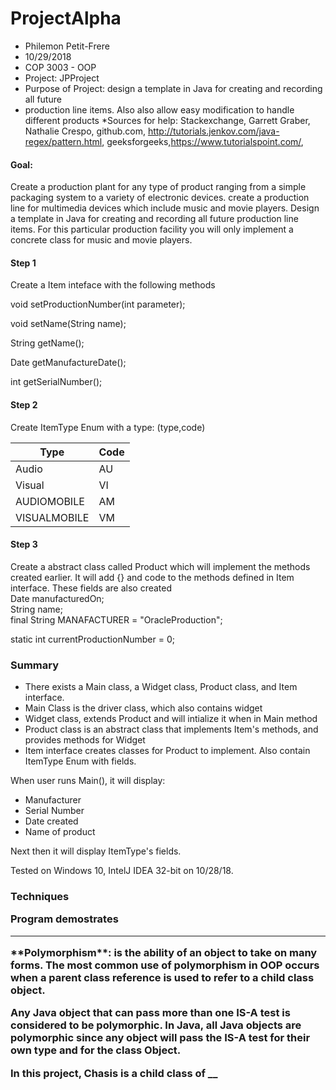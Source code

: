 # ProjectAlpha

 * Philemon Petit-Frere
 * 10/29/2018
 * COP 3003 - OOP
 * Project: JPProject
 * Purpose of Project: design a template in Java for creating and recording all future
 * production line items. Also also allow easy modification to handle different products
 *Sources for help: Stackexchange, Garrett Graber, Nathalie Crespo, github.com, http://tutorials.jenkov.com/java-regex/pattern.html, geeksforgeeks,https://www.tutorialspoint.com/, 
 
<h4>Goal:</h4>
<p>Create a production plant for any type of product ranging from a simple packaging system to a variety of electronic devices.
create a production line for multimedia devices which include music and movie players.
Design a template in Java for creating and recording all future production line items.  
For this particular production facility you will only implement a concrete class for music and movie players.</p>
<h4>Step 1</h4>
<p>Create a Item inteface with the following methods

  void setProductionNumber(int parameter);

  void setName(String name);

  String getName();

  Date getManufactureDate();

  int getSerialNumber();</p></p>
  <h4>Step 2</h4>
Create ItemType Enum with a type: (type,code)

  Type | Code
------------ | -------------
Audio | AU
Visual | VI
  AUDIOMOBILE| AM
  VISUALMOBILE|VM
  
  <h4>Step 3</h4>
  <p>Create a abstract class called Product which will implement the methods created earlier. It will add {} and code to the methods defined in Item interface. These fields are also created
  <br>
  Date manufacturedOn;<br> 
  String name;<br>
  final String MANAFACTURER = "OracleProduction";<br>

  static int currentProductionNumber = 0;

<h3> Summary </h3>

* There exists a Main class, a Widget class, Product class, and Item interface.
* Main Class is the driver class, which also contains widget
* Widget class, extends Product and will intialize it when in Main method
* Product class is an abstract class that implements Item's methods, and provides methods for Widget
* Item interface creates classes for Product to implement. Also contain ItemType Enum with fields.

When user runs Main(), it will display:

* Manufacturer
* Serial Number
* Date created
* Name of product

Next then it will display ItemType's fields.

Tested on Windows 10, IntelJ IDEA 32-bit on 10/28/18.

</p>

<h3>Techniques
 <p>Program demostrates <hr> 
 **Polymorphism**: is the ability of an object to take on many forms. The most common use of polymorphism in OOP occurs when a parent class reference is used to refer to a child class object.

Any Java object that can pass more than one IS-A test is considered to be polymorphic. In Java, all Java objects are polymorphic since any object will pass the IS-A test for their own type and for the class Object.

In this project, Chasis is a child class of __





